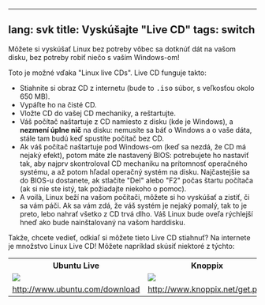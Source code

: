 
---
lang: svk
title: Vyskúšajte "Live CD"
tags: switch
---

Môžete si vyskúšať Linux bez potreby vôbec sa dotknúť dát na vašom disku, bez potreby robiť niečo s vaším Windows-om!

Toto je možné vďaka "Linux live CDs". Live CD funguje takto:

<ul>

<li>Stiahnite si obraz CD z internetu (bude to <tt>.iso</tt> súbor, s veľkosťou okolo 650 MB). </li>

<li>Vypáľte ho na čisté CD.</li>

<li>Vložte CD do vašej CD mechaniky, a reštartujte.</li>

<li>Váš počítač naštartuje z CD namiesto z disku (kde je Windows), a <b>nezmení úplne nič</b> na disku: 
nemusíte sa báť o Windows a o vaše dáta, stále tam budú keď spustíte počítač bez CD.</li>

<li>Ak váš počítač naštartuje pod Windows-om (keď sa nezdá, že CD má nejaký efekt), potom máte zle nastavený BIOS: potrebujete ho nastaviť tak, aby najprv skontroloval CD mechaniku na prítomnosť operačného systému, a až potom hľadal operačný systém na disku. Najčastejšie sa do BIOS-u dostanete, ak stlačíte "Del" alebo "F2" počas štartu počítača (ak si nie ste istý, tak požiadajte niekoho o pomoc).</li>

<li>A voilà, Linux beží na vašom počítači, môžete si ho vyskúšať a zistiť, či sa vám páči. Ak sa vám zdá, že váš systém je nejaký pomalý, tak to je preto, lebo nahrať všetko z CD trvá dlho. Váš Linux bude oveľa rýchlejší hneď ako bude nainštalovaný na vašom harddisku.</li>

</ul>

Takže, chcete vedieť, odkiaľ si môžete tieto Live CD stiahnuť? Na internete je množstvo Linux Live CD! Môžete napríklad skúsiť niektoré z týchto:

<table cols="2">
<tr>
<th>Ubuntu Live</th>
<th>Knoppix</th>
</tr>

<tr>
<td><a href="Images/ubuntu.png"><img src="Images/ubuntu_thumbnail.png" /></a></td>
<td><a href="Images/knoppix.png"><img src="Images/knoppix_thumbnail.png" /></a></td>
</tr>

<tr>
<td><a 
href="http://www.ubuntu.com/download">http://www.ubuntu.com/download</a></td>
<td><a 
href="http://www.knoppix.net/get.php">http://www.knoppix.net/get.php</a></td>
</tr>

</table>

